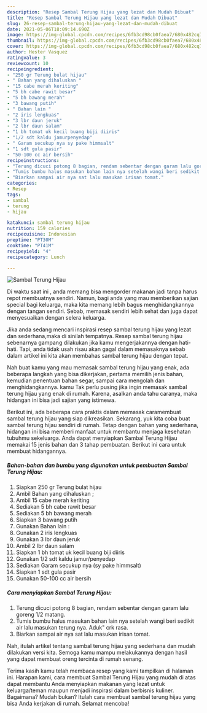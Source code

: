 ```yaml
---
description: "Resep Sambal Terung Hijau yang lezat dan Mudah Dibuat"
title: "Resep Sambal Terung Hijau yang lezat dan Mudah Dibuat"
slug: 26-resep-sambal-terung-hijau-yang-lezat-dan-mudah-dibuat
date: 2021-05-06T18:09:14.690Z
image: https://img-global.cpcdn.com/recipes/6fb3cd98cb0faea7/680x482cq70/sambal-terung-hijau-foto-resep-utama.jpg
thumbnail: https://img-global.cpcdn.com/recipes/6fb3cd98cb0faea7/680x482cq70/sambal-terung-hijau-foto-resep-utama.jpg
cover: https://img-global.cpcdn.com/recipes/6fb3cd98cb0faea7/680x482cq70/sambal-terung-hijau-foto-resep-utama.jpg
author: Hester Vasquez
ratingvalue: 3
reviewcount: 10
recipeingredient:
- "250 gr Terung bulat hijau"
- " Bahan yang dihaluskan "
- "15 cabe merah keriting"
- "5 bh cabe rawit besar"
- "5 bh bawang merah"
- "3 bawang putih"
- " Bahan lain "
- "2 iris lengkuas"
- "3 lbr daun jeruk"
- "2 lbr daun salam"
- "1 bh tomat uk kecil buang biji diiris"
- "1/2 sdt kaldu jamurpenyedap"
- " Garam secukup nya sy pake himmsalt"
- "1 sdt gula pasir"
- "50-100 cc air bersih"
recipeinstructions:
- "Terung dicuci potong 8 bagian, rendam sebentar dengan garam lalu goreng 1/2 matang."
- "Tumis bumbu halus masukan bahan lain nya setelah wangi beri sedikit air lalu masukan terung nya. Aduk&#34; crk rasa."
- "Biarkan sampai air nya sat lalu masukan irisan tomat."
categories:
- Resep
tags:
- sambal
- terung
- hijau

katakunci: sambal terung hijau 
nutrition: 159 calories
recipecuisine: Indonesian
preptime: "PT30M"
cooktime: "PT41M"
recipeyield: "4"
recipecategory: Lunch

---
```



![Sambal Terung Hijau](https://img-global.cpcdn.com/recipes/6fb3cd98cb0faea7/680x482cq70/sambal-terung-hijau-foto-resep-utama.jpg)

Di waktu  saat ini , anda memang bisa mengorder makanan jadi tanpa harus repot membuatnya sendiri. Namun, bagi anda yang mau memberikan sajian special bagi keluarga, maka kita memang lebih bagus menghidangkannya dengan tangan sendiri. Sebab, memasak sendiri lebih sehat dan juga dapat menyesuaikan dengan selera keluarga.

Jika anda sedang mencari inspirasi resep sambal terung hijau yang lezat dan sederhana,maka di sinilah tempatnya. Resep sambal terung hijau  sebenarnya gampang dilakukan jika kamu mengerjakannya dengan hati-hati. Tapi, anda tidak usah risau akan gagal dalam memasaknya 
sebab dalam artikel ini kita akan membahas sambal terung hijau dengan tepat.  



Nah buat kamu yang mau memasak sambal terung hijau yang enak, ada beberapa langkah yang bisa dikerjakan, pertama memilih jenis bahan, kemudian penentuan bahan segar, sampai cara mengolah dan menghidangkannya. kamu Tak perlu pusing jika ingin memasak sambal terung hijau yang enak di rumah. Karena, asalkan anda  tahu caranya, maka hidangan ini bisa jadi sajian yang istimewa.

Berikut ini, ada beberapa cara praktis  dalam memasak caramembuat sambal terung hijau yang siap dikreasikan. Sekarang, yuk kita coba buat sambal terung hijau sendiri di rumah. Tetap dengan bahan yang sederhana, hidangan ini bisa memberi manfaat untuk membantu menjaga kesehatan tubuhmu sekeluarga. Anda dapat menyiapkan Sambal Terung Hijau memakai 15 jenis bahan dan 3 tahap pembuatan. Berikut ini cara untuk membuat hidangannya.

<!--inarticleads1-->

##### Bahan-bahan dan bumbu yang digunakan untuk pembuatan Sambal Terung Hijau:

1. Siapkan 250 gr Terung bulat hijau
1. Ambil  Bahan yang dihaluskan ;
1. Ambil 15 cabe merah keriting
1. Sediakan 5 bh cabe rawit besar
1. Sediakan 5 bh bawang merah
1. Siapkan 3 bawang putih
1. Gunakan  Bahan lain :
1. Gunakan 2 iris lengkuas
1. Gunakan 3 lbr daun jeruk
1. Ambil 2 lbr daun salam
1. Siapkan 1 bh tomat uk kecil buang biji diiris
1. Gunakan 1/2 sdt kaldu jamur/penyedap
1. Sediakan  Garam secukup nya (sy pake himmsalt)
1. Siapkan 1 sdt gula pasir
1. Gunakan 50-100 cc air bersih




<!--inarticleads2-->

##### Cara menyiapkan Sambal Terung Hijau:

1. Terung dicuci potong 8 bagian, rendam sebentar dengan garam lalu goreng 1/2 matang.
1. Tumis bumbu halus masukan bahan lain nya setelah wangi beri sedikit air lalu masukan terung nya. Aduk&#34; crk rasa.
1. Biarkan sampai air nya sat lalu masukan irisan tomat.




Nah, itulah artikel tentang  sambal terung hijau  yang sederhana dan mudah dilakukan versi kita. Semoga kamu mampu melakukannya dengan hasil yang dapat membuat oreng tercinta di rumah senang. 

Terima kasih kamu telah membaca resep yang kami tampilkan di halaman ini. Harapan kami, cara membuat  Sambal Terung Hijau yang mudah di atas dapat membantu Anda menyiapkan makanan yang lezat untuk keluarga/teman maupun menjadi inspirasi dalam berbisnis kuliner. Bagaimana? Mudah bukan? Itulah cara membuat sambal terung hijau yang bisa Anda kerjakan di rumah. Selamat mencoba!

